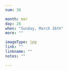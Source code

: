 ```yaml
---
num: 36

month: mar
day: 26
when: "Sunday, March 26th"
more: ""

imageType: jpg
link: ""
linkname: ""
notes: ""

---
```

